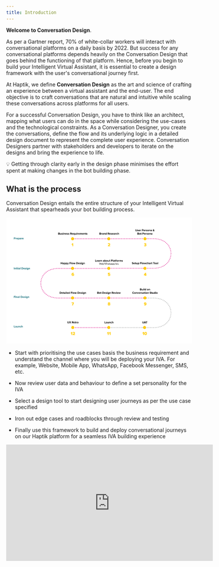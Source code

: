 ```yaml
---
title: Introduction
---
```


**Welcome to Conversation Design**. 

As per a Gartner report, 70% of white-collar workers will interact with conversational platforms on a daily basis by 2022. But success for any conversational platforms depends heavily on the Conversation Design that goes behind the functioning of that platform. Hence, before you begin to build your Intelligent Virtual Assistant, it is essential to create a design framework with the user's conversational journey first.

At Haptik, we define **Conversation Design** as the art and science of crafting an experience between a virtual assistant and the end-user. The end objective is to craft conversations that are natural and intuitive while scaling these conversations across platforms for all users.

For a successful Conversation Design, you have to think like an architect, mapping what users can do in the space while considering the use-cases and the technological constraints. As a Conversation Designer, you create the conversations, define the flow and its underlying logic in a detailed design document to represent the complete user experience. Conversation Designers partner with stakeholders and developers to iterate on the designs and bring the experience to life. 

💡 Getting through clarity early in the design phase minimises the effort spent at making changes in the bot building phase.

## What is the process

Conversation Design entails the entire structure of your Intelligent Virtual Assistant that spearheads your bot building process.

![CDprocess](assets/Haptik_CD_Process.png)

- Start with prioritising the use cases basis the business requirement and understand the channel where you will be deploying your IVA. For example, Website, Mobile App, WhatsApp, Facebook Messenger, SMS, etc.

- Now review user data and behaviour to define a set personality for the IVA

- Select a design tool to start designing user journeys as per the use case specified 

- Iron out edge cases and roadblocks through review and testing

- Finally use this framework to build and deploy conversational journeys on our Haptik platform for a seamless IVA building experience

<iframe width="560" height="315" src="https://www.youtube.com/embed/gUWPo9wHDbk" frameborder="0" allow="accelerometer; autoplay; clipboard-write; encrypted-media; gyroscope; picture-in-picture" allowfullscreen></iframe>
